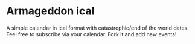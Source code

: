 # Armageddon ical

A simple calendar in ical format with catastrophic/end of the world dates. Feel free to subscribe via your calendar. 
Fork it and add new events!